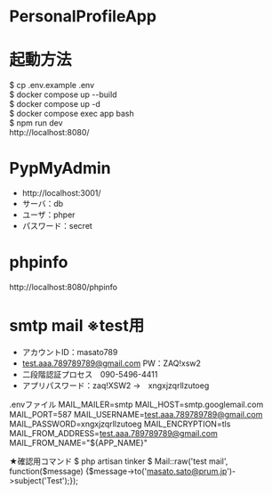 # PersonalProfileApp

# 起動方法
$ cp .env.example .env  
$ docker compose up --build  
$ docker compose up -d  
$ docker compose exec app bash  
$ npm run dev  
http://localhost:8080/  

# PypMyAdmin
* http://localhost:3001/
* サーバ：db
* ユーザ：phper
* パスワード：secret

# phpinfo
http://localhost:8080/phpinfo

# smtp mail ※test用
* アカウントID：masato789
* test.aaa.789789789@gmail.com   PW：ZAQ!xsw2
* 二段階認証プロセス　090-5496-4411
* アプリパスワード：zaq!XSW2 →　xngxjzqrllzutoeg

.envファイル
MAIL_MAILER=smtp
MAIL_HOST=smtp.googlemail.com
MAIL_PORT=587
MAIL_USERNAME=test.aaa.789789789@gmail.com
MAIL_PASSWORD=xngxjzqrllzutoeg
MAIL_ENCRYPTION=tls
MAIL_FROM_ADDRESS=test.aaa.789789789@gmail.com
MAIL_FROM_NAME="${APP_NAME}"

★確認用コマンド
$ php artisan tinker
$ Mail::raw('test mail', function($message) {$message->to('masato.sato@prum.jp')->subject('Test');});
